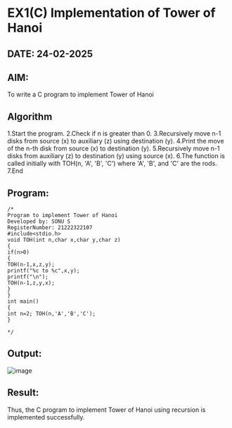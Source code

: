 # EX1(C) Implementation of Tower of Hanoi
## DATE: 24-02-2025
## AIM:
To write a C program to implement Tower of Hanoi

## Algorithm
1.Start the program.
2.Check if n is greater than 0.
3.Recursively move n-1 disks from source (x) to auxiliary (z) using destination (y).
4.Print the move of the n-th disk from source (x) to destination (y).
5.Recursively move n-1 disks from auxiliary (z) to destination (y) using source (x).
6.The function is called initially with TOH(n, 'A', 'B', 'C') where 'A', 'B', and 'C' are the rods.
7.End

## Program:
```
/*
Program to implement Tower of Hanoi
Developed by: SONU S
RegisterNumber: 21222322107
#include<stdio.h>
void TOH(int n,char x,char y,char z)
{
if(n>0)
{
TOH(n-1,x,z,y);
printf("%c to %c",x,y);
printf("\n");
TOH(n-1,z,y,x);
}
}
int main()
{
int n=2; TOH(n,'A','B','C');
}
  
*/
```

## Output:
![image](https://github.com/user-attachments/assets/5acc3404-dbc8-4e5e-adb1-ed05c8373e78)



## Result:
Thus, the C program to implement Tower of Hanoi using recursion is implemented successfully.
